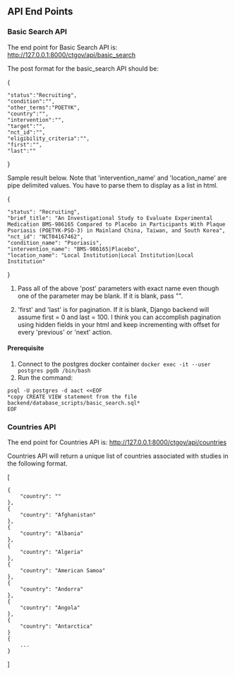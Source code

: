
## API End Points

### Basic Search API

The end point for Basic Search API is:
http://127.0.0.1:8000/ctgov/api/basic_search

The post format for the basic_search API should be:

{

    "status":"Recruiting",
    "condition":"",
    "other_terms":"POETYK",
    "country":"",
    "intervention":"",
    "target":"",
    "nct_id":"",
    "eligibility_criteria":"",
    "first":"",
    "last":""

}

Sample result below. Note that 'intervention_name' and 'location_name' are pipe delimited values. You have to parse them to display as a list in html.

{

    "status": "Recruiting",
    "brief_title": "An Investigational Study to Evaluate Experimental Medication BMS-986165 Compared to Placebo in Participants With Plaque Psoriasis (POETYK-PSO-3) in Mainland China, Taiwan, and South Korea",
    "nct_id": "NCT04167462",
    "condition_name": "Psoriasis",
    "intervention_name": "BMS-986165|Placebo",
    "location_name": "Local Institution|Local Institution|Local Institution"
}

1. Pass all of the above 'post' parameters with exact name even though one of the parameter may be blank. If it is blank, pass "".

2. 'first' and 'last' is for pagination. If it is blank, Django backend will assume first = 0 and last = 100. I think you can accomplish pagination using hidden fields in your html and keep incrementing with offset for every 'previous' or 'next' action.

#### Prerequisite

1. Connect to the postgres docker container 
```docker exec -it --user postgres pgdb /bin/bash```
2. Run the command:
``` 
psql -U postgres -d aact <<EOF
*copy CREATE VIEW statement from the file backend/database_scripts/basic_search.sql*
EOF
```

### Countries API

The end point for Countries API is:
http://127.0.0.1:8000/ctgov/api/countries

Countries API will return a unique list of countries associated with studies in the following format.

[

    {
        "country": ""
    },
    {
        "country": "Afghanistan"
    },
    {
        "country": "Albania"
    },
    {
        "country": "Algeria"
    },
    {
        "country": "American Samoa"
    },
    {
        "country": "Andorra"
    },
    {
        "country": "Angola"
    },
    {
        "country": "Antarctica"
    }
    {
        ...
    }
]

